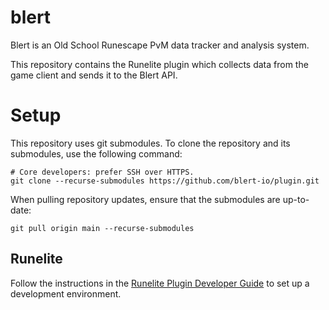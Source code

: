# blert

Blert is an Old School Runescape PvM data tracker and analysis system.

This repository contains the Runelite plugin which collects data from the game client and sends it to the Blert API.

# Setup

This repository uses git submodules. To clone the repository and its submodules, use the following command:

```shell
# Core developers: prefer SSH over HTTPS.
git clone --recurse-submodules https://github.com/blert-io/plugin.git
```

When pulling repository updates, ensure that the submodules are up-to-date:

```shell
git pull origin main --recurse-submodules
```

## Runelite

Follow the instructions in
the [Runelite Plugin Developer Guide](https://github.com/runelite/plugin-hub/blob/master/README.md) to set up a
development environment.